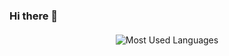 ### Hi there 👋

<h4 align="center"></h4>

<p align="center"><img src="https://github-readme-stats.vercel.app/api/top-langs/?username=gustavopradof&hide=CMake&layout=compact&theme=dark" alt="Most Used Languages"  /></p>

<!--
**gustavopradof/gustavopradof** is a ✨ _special_ ✨ repository because its `README.md` (this file) appears on your GitHub profile.

Here are some ideas to get you started:

- 🔭 I’m currently working on ...
- 🌱 I’m currently learning ...
- 👯 I’m looking to collaborate on ...
- 🤔 I’m looking for help with ...
- 💬 Ask me about ...
- 📫 How to reach me: ...
- 😄 Pronouns: ...
- ⚡ Fun fact: ...
-->
